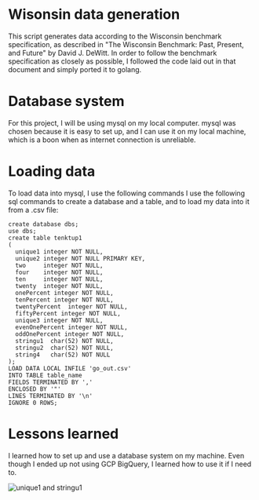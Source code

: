 # Wisonsin data generation

This script generates data according to the Wisconsin benchmark
specification, as described in "The Wisconsin Benchmark: Past, Present, and
Future" by David J. DeWitt. In order to follow the benchmark specification
as closely as possible, I followed the code laid out in that document and
simply ported it to golang.

# Database system
For this project, I will be using mysql on my local computer. mysql was
chosen because it is easy to set up, and I can use it on my local machine,
which is a boon when as internet connection is unreliable.

# Loading data
To load data into mysql, I use the following commands
I use the following sql commands to create a database and a table, and to
load my data into it from a .csv file:

```
create database dbs;
use dbs;
create table tenktup1
(
  unique1 integer NOT NULL,
  unique2 integer NOT NULL PRIMARY KEY,
  two     integer NOT NULL,
  four    integer NOT NULL,
  ten     integer NOT NULL,
  twenty  integer NOT NULL,
  onePercent integer NOT NULL,
  tenPercent integer NOT NULL,
  twentyPercent  integer NOT NULL,
  fiftyPercent integer NOT NULL,
  unique3 integer NOT NULL,
  evenOnePercent integer NOT NULL,
  oddOnePercent integer NOT NULL,
  stringu1  char(52) NOT NULL,
  stringu2  char(52) NOT NULL,
  string4   char(52) NOT NULL
);
LOAD DATA LOCAL INFILE 'go_out.csv' 
INTO TABLE table_name
FIELDS TERMINATED BY ',' 
ENCLOSED BY '"'
LINES TERMINATED BY '\n'
IGNORE 0 ROWS;
```

# Lessons learned
I learned how to set up and use a database system on my machine. Even though
I ended up not using GCP BigQuery, I learned how to use it if I need to.

![unique1 and stringu1][selectscreenshot]

[selectscreenshot]: https://github.com/jcantrell/Wisconsin-data/screenshot.png
